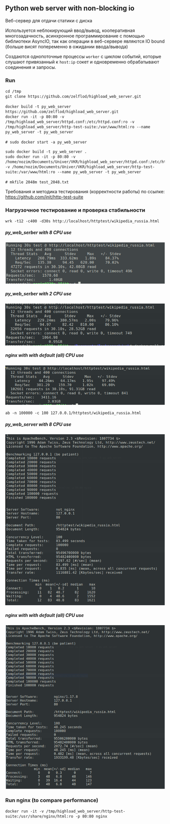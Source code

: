 ## Python web server with non-blocking io

Веб-сервер для отдачи статики с диска

Используется неблокирующий ввод/вывод, кооперативная многозадачность, асинхронное программирование с помощью библиотеки AsyncIO, так как операции в веб-сервере являются IO bound (больше висят попеременно в ожидании ввода/вывода)

Создаются однопоточные процессы `worker` с циклом событий, которые слушают привязанный к `host:ip` сокет и одновременно обрабатывают соединения и запросы.
 
### Run

```
cd /tmp
git clone https://github.com/zelflod/highload_web_server.git

docker build -t py_web_server https://github.com/zelflod/highload_web_server.git
docker run -it -p 80:80 -v /tmp/highload_web_server/httpd.conf:/etc/httpd.conf:ro -v /tmp/highload_web_server/http-test-suite:/var/www/html:ro --name py_web_server -t py_web_server

# sudo docker start -a py_web_server
```

```
sudo docker build -t py_web_server .
sudo docker run -it -p 80:80 -v /home/nozim/Documents/Univer/VKR/highload_web_server/httpd.conf:/etc/httpd.conf:ro -v /home/nozim/Documents/Univer/VKR/highload_web_server/http-test-suite:/var/www/html:ro --name py_web_server -t py_web_server

# mkfile 2048m test_2048.txt
```

Требования и методика тестирования (корректности работы) по ссылке: https://github.com/init/http-test-suite

### Нагрузочное тестирование и проверка стабильности

```
wrk -t12 -c400 -d30s http://localhost/httptest/wikipedia_russia.html 
```
##### py_web_serber with 8 CPU use

![wrk_py_web_server_8_cpu](benchmark/wrk_py_web_server_8_cpu.png "wrk_py_web_server_8_cpu")

##### py_web_serber with 2 CPU use

![wrk_py_web_server_8_cpu](benchmark/wrk_py_web_server_2_cpu.png "wrk_py_web_server_2_cpu")

##### nginx with with default (all) CPU use

![wrk_nginx](benchmark/wrk_nginx.png "wrk_nginx")


```
ab -n 100000 -c 100 127.0.0.1/httptest/wikipedia_russia.html
```

##### py_web_server with 8 CPU use

![ab_py_web_server](benchmark/ab_py_web_server.png "ab_py_web_server")


##### nginx with with default (all) CPU use

![ab_nginx](benchmark/ab_nginx.png "ab_nginx")

### Run nginx (to compare performance)

```
docker run -it -v /tmp/highload_web_server/http-test-suite:/usr/share/nginx/html:ro -p 80:80 nginx
```
